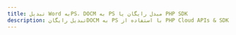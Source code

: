 ---title: تبدیل Word بهPS، DOCM به PS مبدل رایگان یا PHP SDKdescription: تبدیل رایگانDOCM به PS با استفاده از PHP Cloud APIs & SDK. همچنین اسناد Microsoft Word و OpenOffice را در Cloud ایجاد، ویرایش و رندر کنید.---